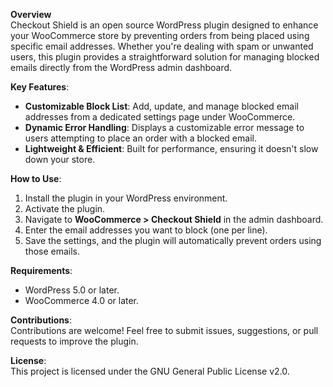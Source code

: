 **Overview**  
Checkout Shield is an open source WordPress plugin designed to enhance your WooCommerce store by preventing orders from being placed using specific email addresses. Whether you're dealing with spam or unwanted users, this plugin provides a straightforward solution for managing blocked emails directly from the WordPress admin dashboard.

**Key Features**:

- **Customizable Block List**: Add, update, and manage blocked email addresses from a dedicated settings page under WooCommerce.
- **Dynamic Error Handling**: Displays a customizable error message to users attempting to place an order with a blocked email.
- **Lightweight & Efficient**: Built for performance, ensuring it doesn't slow down your store.

**How to Use**:

1.  Install the plugin in your WordPress environment.
2.  Activate the plugin.
3.  Navigate to **WooCommerce > Checkout Shield** in the admin dashboard.
4.  Enter the email addresses you want to block (one per line).
5.  Save the settings, and the plugin will automatically prevent orders using those emails.

**Requirements**:

- WordPress 5.0 or later.
- WooCommerce 4.0 or later.

**Contributions**:  
Contributions are welcome! Feel free to submit issues, suggestions, or pull requests to improve the plugin.

**License**:  
This project is licensed under the GNU General Public License v2.0.